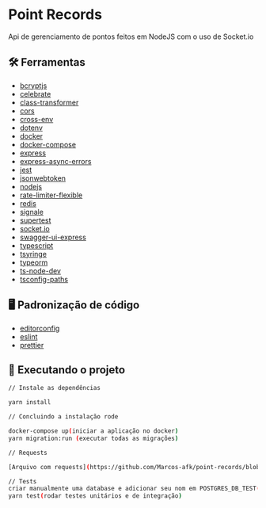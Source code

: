 # Point Records

Api de gerenciamento de pontos feitos em NodeJS com o uso de Socket.io

## :hammer_and_wrench: Ferramentas

- [bcryptjs](https://www.npmjs.com/package/bcryptjs)
- [celebrate](https://www.npmjs.com/package/celebrate)
- [class-transformer](https://www.npmjs.com/package/class-transformer)
- [cors](https://www.npmjs.com/package/cors)
- [cross-env](https://www.npmjs.com/package/cross-env)
- [dotenv](https://www.npmjs.com/package/dotenv)
- [docker](https://docs.docker.com/)
- [docker-compose](https://docs.docker.com/compose/)
- [express](https://expressjs.com/pt-br/)
- [express-async-errors](https://www.npmjs.com/package/express-async-errors)
- [jest](https://jestjs.io/pt-BR/)
- [jsonwebtoken](https://www.npmjs.com/package/jsonwebtoken)
- [nodejs](https://nodejs.org/en/docs/)
- [rate-limiter-flexible](https://www.npmjs.com/package/rate-limiter-flexible)
- [redis](https://www.npmjs.com/package/redis)
- [signale](https://www.npmjs.com/package/signale)
- [supertest](https://www.npmjs.com/package/supertest)
- [socket.io](https://socket.io/docs/v4/)
- [swagger-ui-express](https://www.npmjs.com/package/swagger-ui-express)
- [typescript](https://www.typescriptlang.org/)
- [tsyringe](https://www.npmjs.com/package/tsyringe)
- [typeorm](https://www.npmjs.com/package/typeorm)
- [ts-node-dev](https://www.npmjs.com/package/ts-node-dev)
- [tsconfig-paths](https://www.npmjs.com/package/tsconfig-paths)

## :desktop_computer: Padronização de código

- [editorconfig](https://EditorConfig.org)
- [eslint](https://eslint.org/)
- [prettier](https://prettier.io/)

## :rocket: Executando o projeto

```bash
// Instale as dependências

yarn install

// Concluindo a instalação rode

docker-compose up(iniciar a aplicação no docker)
yarn migration:run (executar todas as migrações)

// Requests

[Arquivo com requests](https://github.com/Marcos-afk/point-records/blob/master/Requests%20point%20records%20api)

// Tests
criar manualmente uma database e adicionar seu nom em POSTGRES_DB_TEST(para que seja possível rodar os testes de integração)
yarn test(rodar testes unitários e de integração)
```
